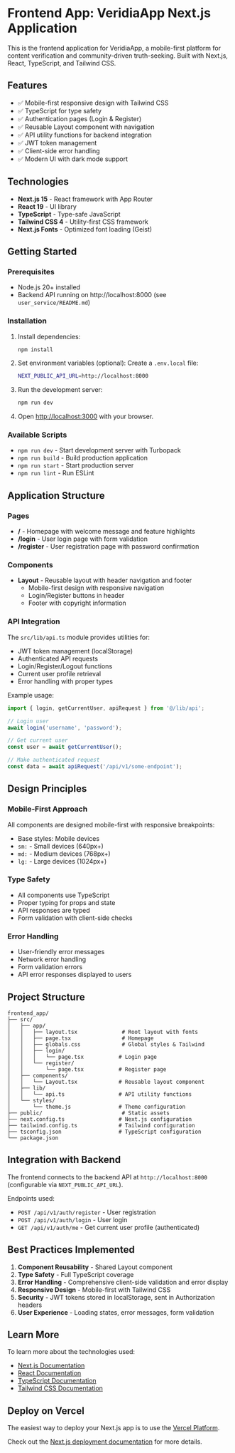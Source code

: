 # Frontend App: VeridiaApp Next.js Application

This is the frontend application for VeridiaApp, a mobile-first platform for content verification and community-driven truth-seeking. Built with Next.js, React, TypeScript, and Tailwind CSS.

## Features
- ✅ Mobile-first responsive design with Tailwind CSS
- ✅ TypeScript for type safety
- ✅ Authentication pages (Login & Register)
- ✅ Reusable Layout component with navigation
- ✅ API utility functions for backend integration
- ✅ JWT token management
- ✅ Client-side error handling
- ✅ Modern UI with dark mode support

## Technologies
- **Next.js 15** - React framework with App Router
- **React 19** - UI library
- **TypeScript** - Type-safe JavaScript
- **Tailwind CSS 4** - Utility-first CSS framework
- **Next.js Fonts** - Optimized font loading (Geist)

## Getting Started

### Prerequisites
- Node.js 20+ installed
- Backend API running on http://localhost:8000 (see `user_service/README.md`)

### Installation
1. Install dependencies:
   ```bash
   npm install
   ```

2. Set environment variables (optional):
   Create a `.env.local` file:
   ```bash
   NEXT_PUBLIC_API_URL=http://localhost:8000
   ```

3. Run the development server:
   ```bash
   npm run dev
   ```

4. Open [http://localhost:3000](http://localhost:3000) with your browser.

### Available Scripts
- `npm run dev` - Start development server with Turbopack
- `npm run build` - Build production application
- `npm run start` - Start production server
- `npm run lint` - Run ESLint

## Application Structure

### Pages
- **/** - Homepage with welcome message and feature highlights
- **/login** - User login page with form validation
- **/register** - User registration page with password confirmation

### Components
- **Layout** - Reusable layout with header navigation and footer
  - Mobile-first design with responsive navigation
  - Login/Register buttons in header
  - Footer with copyright information

### API Integration
The `src/lib/api.ts` module provides utilities for:
- JWT token management (localStorage)
- Authenticated API requests
- Login/Register/Logout functions
- Current user profile retrieval
- Error handling with proper types

Example usage:
```typescript
import { login, getCurrentUser, apiRequest } from '@/lib/api';

// Login user
await login('username', 'password');

// Get current user
const user = await getCurrentUser();

// Make authenticated request
const data = await apiRequest('/api/v1/some-endpoint');
```

## Design Principles

### Mobile-First Approach
All components are designed mobile-first with responsive breakpoints:
- Base styles: Mobile devices
- `sm:` - Small devices (640px+)
- `md:` - Medium devices (768px+)
- `lg:` - Large devices (1024px+)

### Type Safety
- All components use TypeScript
- Proper typing for props and state
- API responses are typed
- Form validation with client-side checks

### Error Handling
- User-friendly error messages
- Network error handling
- Form validation errors
- API error responses displayed to users

## Project Structure
```
frontend_app/
├── src/
│   ├── app/
│   │   ├── layout.tsx              # Root layout with fonts
│   │   ├── page.tsx                # Homepage
│   │   ├── globals.css             # Global styles & Tailwind
│   │   ├── login/
│   │   │   └── page.tsx           # Login page
│   │   └── register/
│   │       └── page.tsx           # Register page
│   ├── components/
│   │   └── Layout.tsx             # Reusable layout component
│   ├── lib/
│   │   └── api.ts                 # API utility functions
│   └── styles/
│       └── theme.js               # Theme configuration
├── public/                         # Static assets
├── next.config.ts                 # Next.js configuration
├── tailwind.config.ts             # Tailwind configuration
├── tsconfig.json                  # TypeScript configuration
└── package.json
```

## Integration with Backend

The frontend connects to the backend API at `http://localhost:8000` (configurable via `NEXT_PUBLIC_API_URL`).

Endpoints used:
- `POST /api/v1/auth/register` - User registration
- `POST /api/v1/auth/login` - User login
- `GET /api/v1/auth/me` - Get current user profile (authenticated)

## Best Practices Implemented
1. **Component Reusability** - Shared Layout component
2. **Type Safety** - Full TypeScript coverage
3. **Error Handling** - Comprehensive client-side validation and error display
4. **Responsive Design** - Mobile-first with Tailwind CSS
5. **Security** - JWT tokens stored in localStorage, sent in Authorization headers
6. **User Experience** - Loading states, error messages, form validation

## Learn More

To learn more about the technologies used:
- [Next.js Documentation](https://nextjs.org/docs)
- [React Documentation](https://react.dev)
- [TypeScript Documentation](https://www.typescriptlang.org/docs/)
- [Tailwind CSS Documentation](https://tailwindcss.com/docs)

## Deploy on Vercel

The easiest way to deploy your Next.js app is to use the [Vercel Platform](https://vercel.com/new).

Check out the [Next.js deployment documentation](https://nextjs.org/docs/app/building-your-application/deploying) for more details.
